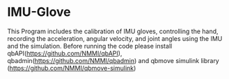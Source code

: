 # IMU-Glove
This Program includes the calibration of IMU gloves, controlling the hand, recording the acceleration, angular velocity, and joint angles using the IMU and the simulation.
Before running the code please install qbAPI(https://github.com/NMMI/qbAPI), qbadmin(https://github.com/NMMI/qbadmin) and qbmove simulink library (https://github.com/NMMI/qbmove-simulink)

